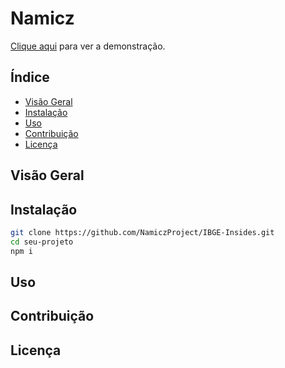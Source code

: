# Namicz
[Clique aqui](https://namicz.vercel.app/) para ver a demonstração.

## Índice

- [Visão Geral](#visão-geral)
- [Instalação](#instalação)
- [Uso](#uso)
- [Contribuição](#contribuição)
- [Licença](#licença)

## Visão Geral


## Instalação

```bash
git clone https://github.com/NamiczProject/IBGE-Insides.git
cd seu-projeto
npm i
```
## Uso

## Contribuição

## Licença
